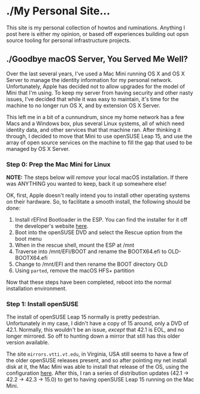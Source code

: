 # ./My Personal Site...

This site is my personal collection of howtos and ruminations. Anything I post here is either my opinion, or based off experiences building out opsn source tooling for personal infrastructure projects.

## ./Goodbye macOS Server, You Served Me Well?

Over the last several years, I've used a Mac Mini running OS X and OS X Server to manage the identity information for my personal network. Unfortunately, Apple has decided not to allow upgrades for the model of Mini that I'm using. To keep my server from having security and other nasty issues, I've decided that while it was easy to maintain, it's time for the machine to no longer run OS X, and by extension OS X Server.

This left me in a bit of a cunnundrum, since my home network has a few Macs and a Windows box, plus several Linux systems, all of which need identity data, and other services that that machine ran. After thinking it through, I decided to move that Mini to use openSUSE Leap 15, and use the array of open source services on the machine to fill the gap that used to be managed by OS X Server.

### Step 0: Prep the Mac Mini for Linux

**NOTE:** The steps below will _remove_ your local macOS installation. If there was ANYTHING you wanted to keep, back it up somewhere else!

OK, first, Apple doesn't really intend you to install other operating systems on their hardware. So, to facilitate a smooth install, the following should be done:

1. Install rEFInd Bootloader in the ESP. You can find the installer for it off the developer's website [here](http://www.rodsbooks.com/refind/).
2. Boot into the openSUSE DVD and select the Rescue option from the boot menu
3. When in the rescue shell, mount the ESP at /mnt
4. Traverse into /mnt/EFI/BOOT and rename the BOOTX64.efi to OLD-BOOTX64.efi
5. Change to /mnt/EFI and then rename the BOOT directory OLD
6. Using ```parted```, remove the macOS HFS+ partition

Now that these steps have been completed, reboot into the normal installation environment.

### Step 1: Install openSUSE

The install of openSUSE Leap 15 normally is pretty pedestrian. Unfortunately in my case, I didn't have a copy of 15 around, only a DVD of 42.1. Normally, this wouldn't be an issue, _except_ that 42.1 is EOL, and no longer mirrored. So off to hunting down a mirror that still has this older version available.

The site ```mirrors.vtti.vt.edu```, in Virginia, USA still seems to have a few of the older openSUSE releases present, and so after pointing my net install disk at it, the Mac Mini was able to install that release of the OS, using the configuration [here](https://github.com/greeneg/website/blob/master/configuration/autoinst.xml). After this, I ran a series of distribution updates (42.1 -> 42.2 -> 42.3 -> 15.0) to get to having openSUSE Leap 15 running on the Mac Mini.